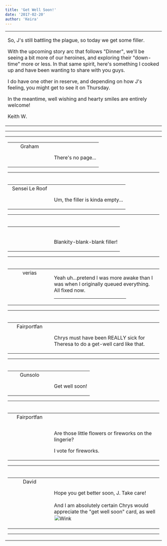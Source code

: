 ```yaml
---
title: 'Get Well Soon!'
date: '2017-02-20'
author: 'Keira'
---
```


<div>
<!-- Main content here -->
<table border="0" class="post"><tbody><tr><td>
   
   <div class="post_body">
       <p>So, J's still battling the plague, so today we get some filler.</p><p>With the upcoming story arc that follows "Dinner", we'll be seeing a bit more of our heroines, and exploring their "down-time" more or less. In that same spirit, here's something I cooked up and have been wanting to share with you guys.</p><p>I do have one other in reserve, and depending on how J's feeling, you might get to see it on Thursday.</p><p>In the meantime, well wishing and hearty smiles are entirely welcome!</p><p>Keith W.</p>
   </div>
   </td></tr>
   </tbody></table><hr><table style="width:100%; border:0;" class="comment_table"><tbody><tr><td width="100%"><a name=""> </a><div style="width:100%;" class="comment"><table border="0" width="100%"><tbody><tr><td align="center" valign="top" width="125">
<span class="comment_title"><center>Graham<br></center><a name="2924">&nbsp;</a></span><br>
<center><img src="https://www.gravatar.com/avatar.php?gravatar_id=4f30849c0c14ec9b4398301f002a28db&amp;default=http%3A%2F%2Fmysteriesofthearcana.com%2Ftemplates%2Fmain%2Fimages%2Favatar.gif&amp;size=80&amp;rating=g" border="0" alt=""></center>
</td>
<td valign="top">


<p class="comment_text"> </p><p class="comment_text"><br> There's no page...</p>
 

</td></tr></tbody></table>
<hr></div></td></tr><tr><td width="100%"><a name=""> </a><div style="width:100%;" class="comment"><table border="0" width="100%"><tbody><tr><td align="center" valign="top" width="125">
<span class="comment_title"><center>Sensei Le Roof<br></center><a name="2925">&nbsp;</a></span><br>
<center><img src="https://www.gravatar.com/avatar.php?gravatar_id=fe12ed5e46904c8618cefc2b6e99ea70&amp;default=http%3A%2F%2Fmysteriesofthearcana.com%2Ftemplates%2Fmain%2Fimages%2Favatar.gif&amp;size=80&amp;rating=g" border="0" alt=""></center>
</td>
<td valign="top">


<p class="comment_text"> </p><p class="comment_text"><br> Um, the filler is kinda empty...<br></p>
 

</td></tr></tbody></table>
<hr></div></td></tr><tr><td width="100%"><a name=""> </a><div style="width:100%;" class="comment"><table border="0" width="100%"><tbody><tr><td align="center" valign="top" width="125">
<span class="comment_title"><center><br></center><a name="2926">&nbsp;</a></span><br>
<center><img src="https://www.gravatar.com/avatar.php?gravatar_id=aa6f9d5ec211cb4180cd78f1bdcb0cb5&amp;default=http%3A%2F%2Fmysteriesofthearcana.com%2Ftemplates%2Fmain%2Fimages%2Favatar.gif&amp;size=80&amp;rating=g" border="0" alt=""></center>
</td>
<td valign="top">


<p class="comment_text"> </p><p class="comment_text"><br> Blankity-blank-blank filler!</p>
 

</td></tr></tbody></table>
<hr></div></td></tr><tr><td width="100%"><a name=""> </a><div style="width:100%;" class="comment"><table border="0" width="100%"><tbody><tr><td align="center" valign="top" width="125">
<span class="comment_title"><center>verias</center><a name="2927">&nbsp;</a></span><br>
<center><img src="https://www.gravatar.com/avatar.php?gravatar_id=e3c6cf33692a98b575c642080d14c26a&amp;default=http%3A%2F%2Fmysteriesofthearcana.com%2Ftemplates%2Fmain%2Fimages%2Favatar.gif&amp;size=100&amp;rating=g" border="0" alt=""></center>
</td>
<td valign="top">


<p class="comment_text"> </p><p class="comment_text">Yeah uh...pretend I was more awake than I was when I originally queued everything. All fixed now.</p>
 <hr width="70%">

</td></tr></tbody></table>
<hr></div></td></tr><tr><td width="100%"><a name=""> </a><div style="width:100%;" class="comment"><table border="0" width="100%"><tbody><tr><td align="center" valign="top" width="125">
<span class="comment_title"><center>Fairportfan<br></center><a name="2928">&nbsp;</a></span><br>
<center><img src="https://www.gravatar.com/avatar.php?gravatar_id=a660522f64639711f40ae72926b4d2b6&amp;default=http%3A%2F%2Fmysteriesofthearcana.com%2Ftemplates%2Fmain%2Fimages%2Favatar.gif&amp;size=80&amp;rating=g" border="0" alt=""></center>
</td>
<td valign="top">


<p class="comment_text"> </p><p class="comment_text"><br> Chrys must have been REALLY sick for Theresa to do a get-well card like that.</p>
 

</td></tr></tbody></table>
<hr></div></td></tr><tr><td width="100%"><a name=""> </a><div style="width:100%;" class="comment"><table border="0" width="100%"><tbody><tr><td align="center" valign="top" width="125">
<span class="comment_title"><center>Gunsolo<br></center><a name="2929">&nbsp;</a></span><br>
<center><img src="https://www.gravatar.com/avatar.php?gravatar_id=a94f16ab08c7abb74820e668722a5ffc&amp;default=http%3A%2F%2Fmysteriesofthearcana.com%2Ftemplates%2Fmain%2Fimages%2Favatar.gif&amp;size=80&amp;rating=g" border="0" alt=""></center>
</td>
<td valign="top">


<p class="comment_text"> </p><p class="comment_text"><br> Get well soon!<br></p>
 

</td></tr></tbody></table>
<hr></div></td></tr><tr><td width="100%"><a name=""> </a><div style="width:100%;" class="comment"><table border="0" width="100%"><tbody><tr><td align="center" valign="top" width="125">
<span class="comment_title"><center>Fairportfan<br></center><a name="2930">&nbsp;</a></span><br>
<center><img src="https://www.gravatar.com/avatar.php?gravatar_id=a660522f64639711f40ae72926b4d2b6&amp;default=http%3A%2F%2Fmysteriesofthearcana.com%2Ftemplates%2Fmain%2Fimages%2Favatar.gif&amp;size=80&amp;rating=g" border="0" alt=""></center>
</td>
<td valign="top">


<p class="comment_text"> </p><p class="comment_text"><br> </p><p>Are those little flowers or fireworks on the lingerie?</p><p>I vote for fireworks.</p>
 

</td></tr></tbody></table>
<hr></div></td></tr><tr><td width="100%"><a name=""> </a><div style="width:100%;" class="comment"><table border="0" width="100%"><tbody><tr><td align="center" valign="top" width="125">
<span class="comment_title"><center>David<br></center><a name="2931">&nbsp;</a></span><br>
<center><img src="https://www.gravatar.com/avatar.php?gravatar_id=1a9263ea4902e647096714f885c62345&amp;default=http%3A%2F%2Fmysteriesofthearcana.com%2Ftemplates%2Fmain%2Fimages%2Favatar.gif&amp;size=80&amp;rating=g" border="0" alt=""></center>
</td>
<td valign="top">


<p class="comment_text"> </p><p class="comment_text"><br> Hope you get better soon, J. Take care!<br><br>And I am absolutely certain Chrys would appreciate the "get well soon" card, as well&nbsp;<img src="/smilies/wink1.gif" border="0" alt=" Wink " hspace="2" vspace="2"></p>
 

</td></tr></tbody></table>
<hr></div></td></tr></tbody></table>
<!-- End main content -->
              </div>
